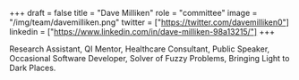 +++
draft = false
title = "Dave Milliken"
role = "committee"
image = "/img/team/davemilliken.png"
twitter = ["https://twitter.com/davemilliken0"]
linkedin = ["https://www.linkedin.com/in/dave-milliken-98a13215/"]
+++

Research Assistant, QI Mentor, Healthcare Consultant, Public Speaker, Occasional Software Developer, Solver of Fuzzy Problems, Bringing Light to Dark Places.